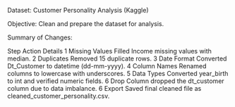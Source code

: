 Dataset: Customer Personality Analysis (Kaggle)

Objective: Clean and prepare the dataset for analysis.

Summary of Changes:

Step	Action	Details
1	Missing Values	Filled Income missing values with median.
2	Duplicates	Removed 15 duplicate rows.
3	Date Format	Converted Dt_Customer to datetime (dd-mm-yyyy).
4	Column Names	Renamed columns to lowercase with underscores.
5	Data Types	Converted year_birth to int and verified numeric fields.
6 Drop Column dropped the dt_customer column due to data imbalance.
6	Export	Saved final cleaned file as cleaned_customer_personality.csv.
